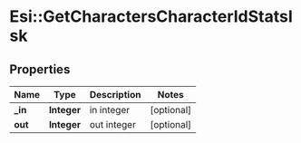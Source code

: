 # Esi::GetCharactersCharacterIdStatsIsk

## Properties
Name | Type | Description | Notes
------------ | ------------- | ------------- | -------------
**_in** | **Integer** | in integer | [optional] 
**out** | **Integer** | out integer | [optional] 


